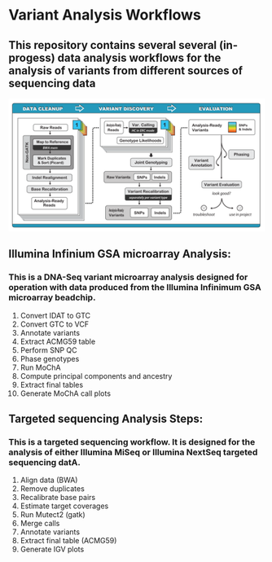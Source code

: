 # Variant Analysis Workflows
## This repository contains several several (in-progess) data analysis workflows for the analysis of variants from different sources of sequencing data
![GATK Variant Calling Best Practices Pipeline for DNA-seq](https://github.com/ahalfpen727/VariantAnalysisScripts/blob/master/Reference-Files/DNA-Seq-variant-calling-pipeline.png)

## Illumina Infinium GSA microarray Analysis:
### This is a DNA-Seq variant microarray analysis designed for operation with data produced from the Illumina Infinimum GSA microarray beadchip.
1) Convert IDAT to GTC
2) Convert GTC to VCF
3) Annotate variants
4) Extract ACMG59 table
5) Perform SNP QC
6) Phase genotypes
7) Run MoChA
8) Compute principal components and ancestry
9) Extract final tables
10) Generate MoChA call plots

## Targeted sequencing Analysis Steps:
### This is a targeted sequencing workflow. It is designed for the analysis of either Illumina MiSeq or Illumina NextSeq targeted sequencing datA.
1) Align data (BWA)
2) Remove duplicates
3) Recalibrate base pairs
4) Estimate target coverages
5) Run Mutect2 (gatk)
6) Merge calls
7) Annotate variants
8) Extract final table (ACMG59)
9) Generate IGV plots

